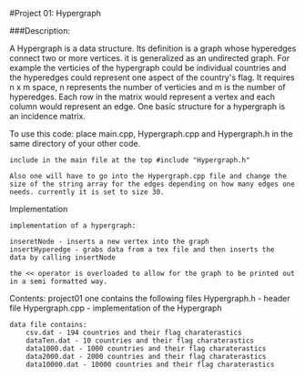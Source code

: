 #Project 01: Hypergraph

###Description:

A Hypergraph is a data structure. Its definition is a graph whose hyperedges connect two or more vertices. it is generalized as an undirected graph. For example the verticies of the hypergraph could be individual countries and the hyperedges could represent one aspect of the country's flag. It requires n x m space, n represents the number of verticies and m is the number of hyperedges. Each row in the matrix would represent a vertex and each column would represent an edge. One basic structure for a hypergraph is an incidence matrix. 

To use this code:
	place main.cpp, Hypergraph.cpp and Hypergraph.h in the same directory of your other code. 

	include in the main file at the top #include "Hypergraph.h"

	Also one will have to go into the Hypergraph.cpp file and change the size of the string array for the edges depending on how many edges one needs. currently it is set to size 30.  

Implementation 

	implementation of a hypergraph:

	inseretNode - inserts a new vertex into the graph
	insertHyperedge - grabs data from a tex file and then inserts the 					  data by calling insertNode

	the << operator is overloaded to allow for the graph to be printed out in a semi formatted way. 

Contents:
	project01 one contains the following files
		Hypergraph.h - header file 
		Hypergraph.cpp - implementation of the Hypergraph

	data file contains:
		csv.dat - 194 countries and their flag charaterastics
		dataTen.dat - 10 countries and their flag charaterastics
		data1000.dat - 1000 countries and their flag charaterastics
		data2000.dat - 2000 countries and their flag charaterastics
		data10000.dat - 10000 countries and their flag charaterastics